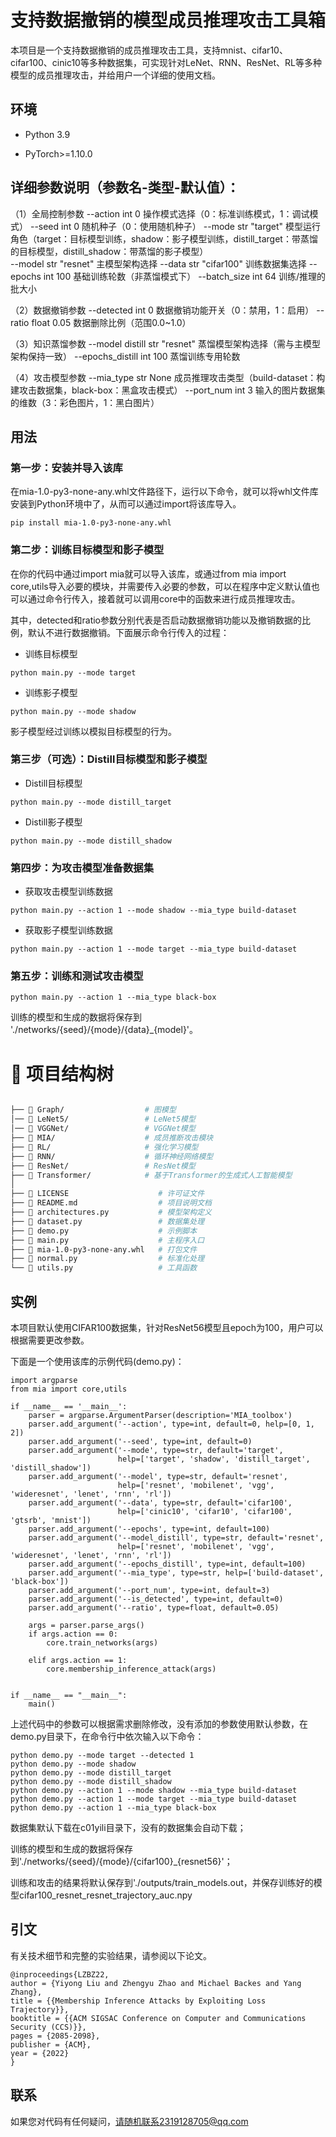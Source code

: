 # 支持数据撤销的模型成员推理攻击工具箱

本项目是一个支持数据撤销的成员推理攻击工具，支持mnist、cifar10、cifar100、cinic10等多种数据集，可实现针对LeNet、RNN、ResNet、RL等多种模型的成员推理攻击，并给用户一个详细的使用文档。

## 环境

 - Python 3.9

 - PyTorch>=1.10.0

## 详细参数说明（参数名-类型-默认值）：
 
（1）全局控制参数
--action int 0 操作模式选择（0：标准训练模式，1：调试模式）
--seed int 0 随机种子（0：使用随机种子）
--mode str "target" 模型运行角色（target：目标模型训练，shadow：影子模型训练，distill_target：带蒸馏的目标模型，distill_shadow：带蒸馏的影子模型）  
--model str "resnet" 主模型架构选择
--data str "cifar100" 训练数据集选择
--epochs int 100 基础训练轮数（非蒸馏模式下）
--batch_size int 64 训练/推理的批大小 

（2）数据撤销参数
--detected int 0 数据撤销功能开关（0：禁用，1：启用）
--ratio float 0.05 数据删除比例（范围0.0~1.0） 

（3）知识蒸馏参数
--model distill str "resnet" 蒸馏模型架构选择（需与主模型架构保持一致）
--epochs_distill int 100 蒸馏训练专用轮数 

（4）攻击模型参数
--mia_type str None 成员推理攻击类型（build-dataset：构建攻击数据集，black-box：黑盒攻击模式） 
--port_num int 3 输入的图片数据集的维数（3：彩色图片，1：黑白图片）

## 用法

### 第一步：安装并导入该库

在mia-1.0-py3-none-any.whl文件路径下，运行以下命令，就可以将whl文件库安装到Python环境中了，从而可以通过import将该库导入。
```
pip install mia-1.0-py3-none-any.whl
```

### 第二步：训练目标模型和影子模型

在你的代码中通过import mia就可以导入该库，或通过from mia import core,utils导入必要的模块，并需要传入必要的参数，可以在程序中定义默认值也可以通过命令行传入，接着就可以调用core中的函数来进行成员推理攻击。

其中，detected和ratio参数分别代表是否启动数据撤销功能以及撤销数据的比例，默认不进行数据撤销。下面展示命令行传入的过程：
- 训练目标模型
```
python main.py --mode target
```
- 训练影子模型
```
python main.py --mode shadow
```
影子模型经过训练以模拟目标模型的行为。

### 第三步（可选）：Distill目标模型和影子模型

- Distill目标模型
```
python main.py --mode distill_target
```
- Distill影子模型
```
python main.py --mode distill_shadow
```

### 第四步：为攻击模型准备数据集

- 获取攻击模型训练数据
```
python main.py --action 1 --mode shadow --mia_type build-dataset
```
- 获取影子模型训练数据
```
python main.py --action 1 --mode target --mia_type build-dataset
```

### 第五步：训练和测试攻击模型

```
python main.py --action 1 --mia_type black-box
```
训练的模型和生成的数据将保存到 './networks/{seed}/{mode}/{data}_{model}'。

# 📁 项目结构树

```bash

├── 📂 Graph/                  # 图模型
│── 📂 LeNet5/                 # LeNet5模型
│── 📂 VGGNet/                 # VGGNet模型
├── 📂 MIA/                    # 成员推断攻击模块
├── 📂 RL/                     # 强化学习模型
├── 📂 RNN/                    # 循环神经网络模型
├── 📂 ResNet/                 # ResNet模型
├── 📂 Transformer/            # 基于Transformer的生成式人工智能模型
│
├── 📄 LICENSE                    # 许可证文件
├── 📄 README.md                  # 项目说明文档
├️── 📄 architectures.py           # 模型架构定义
├️── 📄 dataset.py                 # 数据集处理
├️── 📄 demo.py                    # 示例脚本
├️── 📄 main.py                    # 主程序入口
├️── 📄 mia-1.0-py3-none-any.whl   # 打包文件
├️── 📄 normal.py                  # 标准化处理
└── 📄 utils.py                   # 工具函数
```

## 实例

本项目默认使用CIFAR100数据集，针对ResNet56模型且epoch为100，用户可以根据需要更改参数。

下面是一个使用该库的示例代码(demo.py)：
```
import argparse
from mia import core,utils

if __name__ == '__main__':
    parser = argparse.ArgumentParser(description='MIA_toolbox')
    parser.add_argument('--action', type=int, default=0, help=[0, 1, 2])
    parser.add_argument('--seed', type=int, default=0)
    parser.add_argument('--mode', type=str, default='target',
                        help=['target', 'shadow', 'distill_target', 'distill_shadow'])
    parser.add_argument('--model', type=str, default='resnet',
                        help=['resnet', 'mobilenet', 'vgg', 'wideresnet', 'lenet', 'rnn', 'rl'])
    parser.add_argument('--data', type=str, default='cifar100',
                        help=['cinic10', 'cifar10', 'cifar100', 'gtsrb', 'mnist'])
    parser.add_argument('--epochs', type=int, default=100)
    parser.add_argument('--model_distill', type=str, default='resnet',
                        help=['resnet', 'mobilenet', 'vgg', 'wideresnet', 'lenet', 'rnn', 'rl'])
    parser.add_argument('--epochs_distill', type=int, default=100)
    parser.add_argument('--mia_type', type=str, help=['build-dataset', 'black-box'])
    parser.add_argument('--port_num', type=int, default=3)
    parser.add_argument('--is_detected', type=int, default=0)
    parser.add_argument('--ratio', type=float, default=0.05)

    args = parser.parse_args()
    if args.action == 0:
        core.train_networks(args)

    elif args.action == 1:
        core.membership_inference_attack(args)


if __name__ == "__main__":
    main()
```
上述代码中的参数可以根据需求删除修改，没有添加的参数使用默认参数，在demo.py目录下，在命令行中依次输入以下命令：
```
python demo.py --mode target --detected 1 
python demo.py --mode shadow
python demo.py --mode distill_target
python demo.py --mode distill_shadow
python demo.py --action 1 --mode shadow --mia_type build-dataset
python demo.py --action 1 --mode target --mia_type build-dataset
python demo.py --action 1 --mia_type black-box
```
数据集默认下载在c01yili目录下，没有的数据集会自动下载；

训练的模型和生成的数据将保存到'./networks/{seed}/{mode}/{cifar100}_{resnet56}'；

训练和攻击的结果将默认保存到'./outputs/train_models.out，并保存训练好的模型cifar100_resnet_resnet_trajectory_auc.npy

## 引文

有关技术细节和完整的实验结果，请参阅以下论文。
```
@inproceedings{LZBZ22,
author = {Yiyong Liu and Zhengyu Zhao and Michael Backes and Yang Zhang},
title = {{Membership Inference Attacks by Exploiting Loss Trajectory}},
booktitle = {{ACM SIGSAC Conference on Computer and Communications Security (CCS)}},
pages = {2085-2098},
publisher = {ACM},
year = {2022}
}
```

## 联系

如果您对代码有任何疑问，请随机联系2319128705@qq.com
